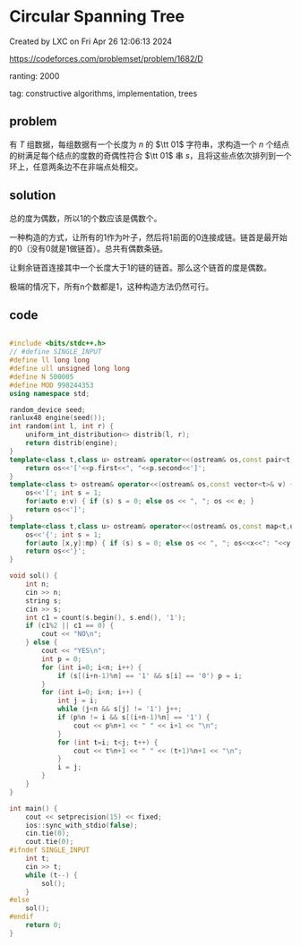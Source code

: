 # Circular Spanning Tree

Created by LXC on Fri Apr 26 12:06:13 2024

https://codeforces.com/problemset/problem/1682/D

ranting: 2000

tag: constructive algorithms, implementation, trees

## problem

有 $T$ 组数据，每组数据有一个长度为 $n$ 的 $\tt 01$ 字符串，求构造一个 $n$ 个结点的树满足每个结点的度数的奇偶性符合 $\tt 01$ 串 $s$，且将这些点依次排列到一个环上，任意两条边不在非端点处相交。

## solution

总的度为偶数，所以1的个数应该是偶数个。

一种构造的方式，让所有的1作为叶子，然后将1前面的0连接成链。链首是最开始的0（没有0就是1做链首）。总共有偶数条链。

让剩余链首连接其中一个长度大于1的链的链首。那么这个链首的度是偶数。

极端的情况下，所有n个数都是1，这种构造方法仍然可行。


## code

``` cpp

#include <bits/stdc++.h>
// #define SINGLE_INPUT
#define ll long long
#define ull unsigned long long
#define N 500005
#define MOD 998244353
using namespace std;

random_device seed;
ranlux48 engine(seed());
int random(int l, int r) {
    uniform_int_distribution<> distrib(l, r);
    return distrib(engine);
}
template<class t,class u> ostream& operator<<(ostream& os,const pair<t,u>& p) {
    return os<<'['<<p.first<<", "<<p.second<<']';
}
template<class t> ostream& operator<<(ostream& os,const vector<t>& v) {
    os<<'['; int s = 1;
    for(auto e:v) { if (s) s = 0; else os << ", "; os << e; }
    return os<<']';
}
template<class t,class u> ostream& operator<<(ostream& os,const map<t,u>& mp){
    os<<'{'; int s = 1;
    for(auto [x,y]:mp) { if (s) s = 0; else os << ", "; os<<x<<": "<<y; }
    return os<<'}';
}

void sol() {
    int n;
    cin >> n;
    string s;
    cin >> s;
    int c1 = count(s.begin(), s.end(), '1');
    if (c1%2 || c1 == 0) {
        cout << "NO\n";
    } else {
        cout << "YES\n";
        int p = 0;
        for (int i=0; i<n; i++) {
            if (s[(i+n-1)%n] == '1' && s[i] == '0') p = i;
        }
        for (int i=0; i<n; i++) {
            int j = i;
            while (j<n && s[j] != '1') j++;
            if (p%n != i && s[(i+n-1)%n] == '1') {
                cout << p%n+1 << " " << i+1 << "\n";
            }
            for (int t=i; t<j; t++) {
                cout << t%n+1 << " " << (t+1)%n+1 << "\n";
            }
            i = j;
        }
    }
}

int main() {
    cout << setprecision(15) << fixed;
    ios::sync_with_stdio(false);
    cin.tie(0);
    cout.tie(0);
#ifndef SINGLE_INPUT
    int t;
    cin >> t;
    while (t--) {
        sol();
    }
#else
    sol();
#endif
    return 0;
}

```

